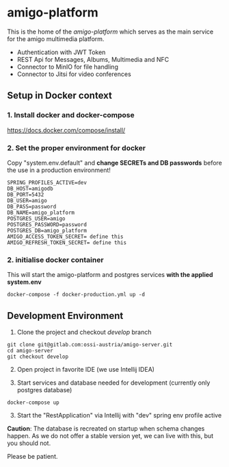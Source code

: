 # amigo-platform

This is the home of the *amigo-platform* which serves as the main service for the amigo multimedia platform.

* Authentication with JWT Token
* REST Api for Messages, Albums, Multimedia and NFC
* Connector to MinIO for file handling
* Connector to Jitsi for video conferences

## Setup in Docker context

### 1. Install docker and docker-compose

https://docs.docker.com/compose/install/

### 2. Set the proper environment for docker

Copy "system.env.default" and **change SECRETs and DB passwords** before the use in a production environment!

```
SPRING_PROFILES_ACTIVE=dev
DB_HOST=amigodb
DB_PORT=5432
DB_USER=amigo
DB_PASS=password                                             
DB_NAME=amigo_platform
POSTGRES_USER=amigo
POSTGRES_PASSWORD=password                                           
POSTGRES_DB=amigo_platform
AMIGO_ACCESS_TOKEN_SECRET= define this
AMIGO_REFRESH_TOKEN_SECRET= define this
```

### 2. initialise docker container

This will start the amigo-platform and postgres services **with the applied system.env**

```
docker-compose -f docker-production.yml up -d

```

## Development Environment

1. Clone the project and checkout *develop* branch

```
git clone git@gitlab.com:ossi-austria/amigo-server.git
cd amigo-server
git checkout develop
```

2. Open project in favorite IDE (we use Intellij IDEA)

3. Start services and database needed for development (currently only postgres database)

```
docker-compose up
```

3. Start the "RestApplication" via Intellij with "dev" spring env profile active

**Caution**: The database is recreated on startup when schema changes happen. As we do not offer a stable version yet,
we can live with this, but you should not.

Please be patient.


